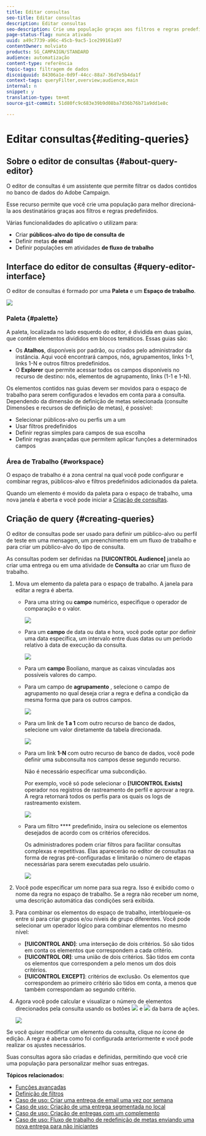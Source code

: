 ```yaml
---
title: Editar consultas
seo-title: Editar consultas
description: Editar consultas
seo-description: Crie uma população graças aos filtros e regras predefinidos.
page-status-flag: nunca ativado
uuid: a49c7739-a96c-45cb-9ac5-1ce299161a97
contentOwner: molviato
products: SG_CAMPAIGN/STANDARD
audience: automatização
content-type: referência
topic-tags: filtragem de dados
discoiquuid: 84306a1e-0d9f-44cc-88a7-36d7e5b4da1f
context-tags: queryFilter,overview;audience,main
internal: n
snippet: y
translation-type: tm+mt
source-git-commit: 51d80fc9c683e39b9d08ba7d36b76b71a9dd1e8c

---
```



# Editar consultas{#editing-queries}

## Sobre o editor de consultas {#about-query-editor}

O editor de consultas é um assistente que permite filtrar os dados contidos no banco de dados do Adobe Campaign.

Esse recurso permite que você crie uma população para melhor direcioná-la aos destinatários graças aos filtros e regras predefinidos.

Várias funcionalidades do aplicativo o utilizam para:

* Criar **públicos-alvo do tipo de consulta** **de**
* Definir metas **de email**
* Definir populações em atividades **de fluxo de trabalho**

## Interface do editor de consultas {#query-editor-interface}

O editor de consultas é formado por uma **Paleta** e um **Espaço de trabalho**.

![](assets/query_editor_overview.png)

### Paleta {#palette}

A paleta, localizada no lado esquerdo do editor, é dividida em duas guias, que contêm elementos divididos em blocos temáticos. Essas guias são:

* Os **Atalhos**, disponíveis por padrão, ou criados pelo administrador da instância. Aqui você encontrará campos, nós, agrupamentos, links 1-1, links 1-N e outros filtros predefinidos.
* O **Explorer** que permite acessar todos os campos disponíveis no recurso de destino: nós, elementos de agrupamento, links (1-1 e 1-N).

Os elementos contidos nas guias devem ser movidos para o espaço de trabalho para serem configurados e levados em conta para a consulta. Dependendo da dimensão de definição de metas selecionada (consulte Dimensões e recursos [](../../automating/using/query.md#targeting-dimensions-and-resources)de definição de metas), é possível:

* Selecionar públicos-alvo ou perfis um a um
* Usar filtros predefinidos
* Definir regras simples para campos de sua escolha
* Definir regras avançadas que permitem aplicar funções a determinados campos

### Área de Trabalho {#workspace}

O espaço de trabalho é a zona central na qual você pode configurar e combinar regras, públicos-alvo e filtros predefinidos adicionados da paleta.

Quando um elemento é movido da paleta para o espaço de trabalho, uma nova janela é aberta e você pode iniciar a [Criação de consultas](#creating-queries).

## Criação de query {#creating-queries}

O editor de consultas pode ser usado para definir um público-alvo ou perfil de teste em uma mensagem, um preenchimento em um fluxo de trabalho e para criar um público-alvo do tipo de consulta.

As consultas podem ser definidas na **[!UICONTROL Audience]** janela ao criar uma entrega ou em uma atividade de **Consulta** ao criar um fluxo de trabalho.

1. Mova um elemento da paleta para o espaço de trabalho. A janela para editar a regra é aberta.

   * Para uma string ou **campo** numérico, especifique o operador de comparação e o valor.

      ![](assets/query_editor_audience_definition2.png)

   * Para um **campo** de data ou data e hora, você pode optar por definir uma data específica, um intervalo entre duas datas ou um período relativo à data de execução da consulta.

      ![](assets/query_editor_date_field.png)

   * Para um **campo** Booliano, marque as caixas vinculadas aos possíveis valores do campo.
   * Para um campo de **agrupamento** , selecione o campo de agrupamento no qual deseja criar a regra e defina a condição da mesma forma que para os outros campos.

      ![](assets/query_editor_audience_definition4.png)

   * Para um link de **1 a 1** com outro recurso de banco de dados, selecione um valor diretamente da tabela direcionada.

      ![](assets/query_editor_audience_definition5.png)

   * Para um link **1-N** com outro recurso de banco de dados, você pode definir uma subconsulta nos campos desse segundo recurso.

      Não é necessário especificar uma subcondição.

      Por exemplo, você só pode selecionar o **[!UICONTROL Exists]** operador nos registros de rastreamento de perfil e aprovar a regra. A regra retornará todos os perfis para os quais os logs de rastreamento existem.

      ![](assets/query_editor_audience_definition6.png)

   * Para um filtro **** predefinido, insira ou selecione os elementos desejados de acordo com os critérios oferecidos.

      Os administradores podem criar filtros para facilitar consultas complexas e repetitivas. Elas aparecerão no editor de consultas na forma de regras pré-configuradas e limitarão o número de etapas necessárias para serem executadas pelo usuário.

      ![](assets/query-editor_filter_email-audience_filter.png)

1. Você pode especificar um nome para sua regra. Isso é exibido como o nome da regra no espaço de trabalho. Se a regra não receber um nome, uma descrição automática das condições será exibida.
1. Para combinar os elementos do espaço de trabalho, interbloqueie-os entre si para criar grupos e/ou níveis de grupo diferentes. Você pode selecionar um operador lógico para combinar elementos no mesmo nível:

   * **[!UICONTROL AND]**: uma interseção de dois critérios. Só são tidos em conta os elementos que correspondem a cada critério.
   * **[!UICONTROL OR]**: uma união de dois critérios. São tidos em conta os elementos que correspondem a pelo menos um dos dois critérios.
   * **[!UICONTROL EXCEPT]**: critérios de exclusão. Os elementos que correspondem ao primeiro critério são tidos em conta, a menos que também correspondam ao segundo critério.

1. Agora você pode calcular e visualizar o número de elementos direcionados pela consulta usando os botões ![](assets/count.png) e ![](assets/preview.png) da barra de ações.

   ![](assets/query_editor_combining_rules.png)

Se você quiser modificar um elemento da consulta, clique no ícone de edição. A regra é aberta como foi configurada anteriormente e você pode realizar os ajustes necessários.

Suas consultas agora são criadas e definidas, permitindo que você crie uma população para personalizar melhor suas entregas.

**Tópicos relacionados:**

* [Funções avançadas](../../automating/using/advanced-expression-editing.md)
* [Definição de filtros](../../developing/using/configuring-filter-definition.md)
* [Caso de uso: Criar uma entrega de email uma vez por semana](../../automating/using/workflow-weekly-offer.md)
* [Caso de uso: Criação de uma entrega segmentada no local](../../automating/using/workflow-segmentation-location.md)
* [Caso de uso: Criação de entregas com um complemento](../../automating/using/workflow-created-query-with-complement.md)
* [Caso de uso: Fluxo de trabalho de redefinição de metas enviando uma nova entrega para não iniciantes](../../automating/using/workflow-cross-channel-retargeting.md)
